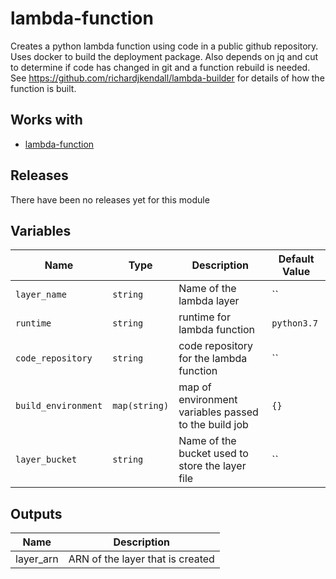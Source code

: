 lambda-function
======


Creates a python lambda function using code in a public github repository.  Uses docker to build the deployment package.  Also depends on jq and cut to determine if code has changed in git and a function rebuild is needed.  See https://github.com/richardjkendall/lambda-builder for details of how the function is built.

Works with
------

* [lambda-function](../lambda-function/README.md)



Releases
------


There have been no releases yet for this module

Variables
------

|Name | Type | Description | Default Value|
--- | --- | --- | ---
`layer_name` | `string` | Name of the lambda layer | ``
`runtime` | `string` | runtime for lambda function | `python3.7`
`code_repository` | `string` | code repository for the lambda function | ``
`build_environment` | `map(string)` | map of environment variables passed to the build job | `{}`
`layer_bucket` | `string` | Name of the bucket used to store the layer file | ``

Outputs
------

|Name | Description|
--- | ---
layer_arn | ARN of the layer that is created

